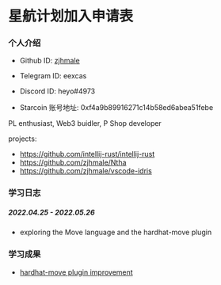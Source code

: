 # 星航计划加入申请表

### 个人介绍

* Github ID: [zjhmale](https://github.com/zjhmale)

* Telegram ID: eexcas

* Discord ID: heyo#4973

* Starcoin 账号地址: 0xf4a9b89916271c14b58ed6abea51febe

PL enthusiast, Web3 buidler, P Shop developer

projects:

* https://github.com/intellij-rust/intellij-rust
* https://github.com/zjhmale/Ntha
* https://github.com/zjhmale/vscode-idris

### 学习日志

##### 2022.04.25 - 2022.05.26

- exploring the Move language and the hardhat-move plugin

### 学习成果

- [hardhat-move plugin improvement](https://github.com/move-language/move/pull/158)
